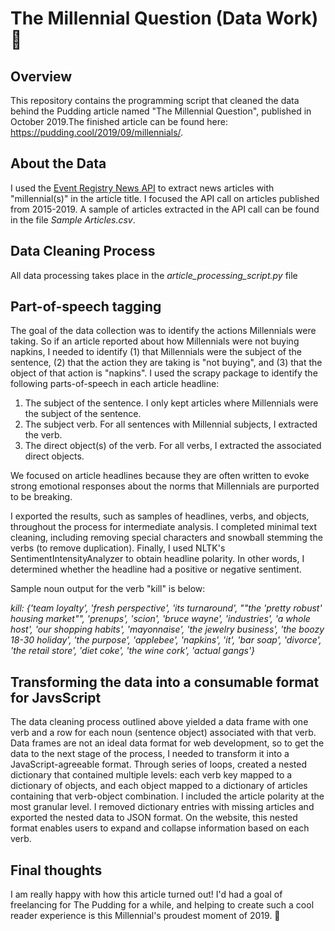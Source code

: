 # The Millennial Question (Data Work) :thinking:

## Overview
This repository contains the programming script that cleaned the data behind the Pudding article named "The Millennial Question", published in October 2019.The finished article can be found here: https://pudding.cool/2019/09/millennials/. 

## About the Data
I used the [Event Registry News API](https://newsapi.ai/) to extract news articles with "millennial(s)" in the article title. I focused the API call on articles published from 2015-2019. A sample of articles extracted in the API call can be found in the file *Sample Articles.csv*.

## Data Cleaning Process
All data processing takes place in the *article_processing_script.py* file

## Part-of-speech tagging
The goal of the data collection was to identify the actions Millennials were taking. So if an article reported about how Millennials were not buying napkins, I needed to identify (1) that Millennials were the subject of the sentence, (2) that the action they are taking is "not buying", and (3) that the object of that action is "napkins". I used the scrapy package to identify the following parts-of-speech in each article headline:
1. The subject of the sentence. I only kept articles where Millennials were the subject of the sentence.
2. The subject verb. For all sentences with Millennial subjects, I extracted the verb.
3. The direct object(s) of the verb. For all verbs, I extracted the associated direct objects.

We focused on article headlines because they are often written to evoke strong emotional responses about the norms that Millennials are purported to be breaking.

I exported the results, such as samples of headlines, verbs, and objects, throughout the process for intermediate analysis. I  completed minimal text cleaning, including removing special characters and snowball stemming the verbs (to remove duplication). Finally, I used NLTK's SentimentIntensityAnalyzer to obtain headline polarity. In other words, I determined whether the headline had a positive or negative sentiment. 

Sample noun output for the verb "kill" is below:

 *kill: {'team loyalty', 'fresh perspective', 'its turnaround', ""the 'pretty robust' housing market"", 'prenups', 'scion', 'bruce wayne', 'industries', 'a whole  host', 'our shopping habits', 'mayonnaise', 'the jewelry business', 'the boozy 18-30 holiday', 'the purpose', 'applebee', 'napkins', 'it', 'bar soap',      'divorce', 'the retail store', 'diet coke', 'the wine cork', 'actual gangs'}*

## Transforming the data into a consumable format for JavsScript
The data cleaning process outlined above yielded a data frame with one verb and a row for each noun (sentence object) associated with that verb. Data frames are not an ideal data format for web development, so to get the data to the next stage of the process, I needed to transform it into a JavaScript-agreeable format. Through  series of loops, created a nested dictionary that contained multiple levels: each verb key mapped to a dictionary of objects, and each object mapped to a dictionary of articles containing that verb-object combination. I included the article polarity at the most granular level. I removed dictionary entries with missing articles and exported the nested data to JSON format. On the website, this nested format enables users to expand and collapse information based on each verb.

## Final thoughts
I am really happy with how this article turned out! I'd had a goal of freelancing for The Pudding for a while, and helping to create such a cool reader experience is this Millennial's proudest moment of 2019. 🎉
